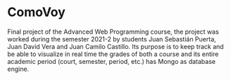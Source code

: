 # ComoVoy

Final project of the Advanced Web Programming course, the project was worked during the semester 2021-2 by students Juan Sebastián Puerta, Juan David Vera and Juan Camilo Castillo. Its purpose is to keep track and be able to visualize in real time the grades of both a course and its entire academic period (court, semester, period, etc.) has Mongo as database engine.
